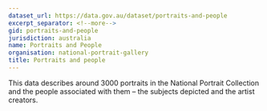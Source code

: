 ```yaml
---
dataset_url: https://data.gov.au/dataset/portraits-and-people
excerpt_separator: <!--more-->
gid: portraits-and-people
jurisdiction: australia
name: Portraits and People
organisation: national-portrait-gallery
title: Portraits and people
---
```


This data describes around 3000 portraits in the National Portrait Collection and the people associated with them – the subjects depicted and the artist creators.